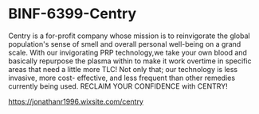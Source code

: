 # BINF-6399-Centry

  Centry is a for-profit company whose mission is to reinvigorate the global population's sense of smell and overall personal well-being on a grand scale. With our invigorating PRP technology,we take your own blood and basically repurpose the plasma within to make it work overtime in specific areas that need a little more TLC! Not only that; our technology is less invasive, more cost- effective, and less frequent than other remedies currently being used. RECLAIM YOUR CONFIDENCE with CENTRY!
  
https://jonathanr1996.wixsite.com/centry
  

  
  
  
  
  


